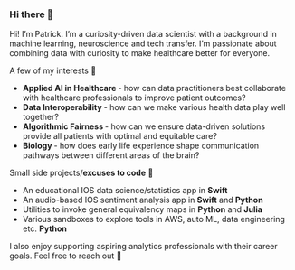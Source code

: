 ### Hi there 👋

Hi! I’m Patrick. I’m a curiosity-driven data scientist with a background in machine learning, neuroscience and tech transfer. I’m passionate about combining data with curiosity to make healthcare better for everyone. 

A few of my interests 🌱 
* <b>Applied AI in Healthcare </b>- how can data practitioners best collaborate with healthcare professionals to improve patient outcomes?
* <b>Data Interoperability </b>- how can we make various health data play well together?
* <b>Algorithmic Fairness </b>- how can we ensure data-driven solutions provide all patients with optimal and equitable care?
* <b>Biology </b>- how does early life experience shape communication pathways between different areas of the brain? 

<!--
**pkmklong/pkmklong** is a ✨ _special_ ✨ repository because its `README.md` (this file) appears on your GitHub profile.

Here are some ideas to get you started:

- 🔭 I’m currently working on ...
- 🌱 I’m currently learning ...
- 👯 I’m looking to collaborate on ...
- 🤔 I’m looking for help with ...
- 💬 Ask me about ...
- 📫 How to reach me: ...
- 😄 Pronouns: ...
- ⚡ Fun fact: ...
-->


Small side projects/<b>excuses to code</b> 🔭
* An educational IOS data science/statistics app in <b>Swift</b>
* An audio-based IOS sentiment analysis app in <b>Swift</b> and <b>Python</b>
* Utilities to invoke general equivalency maps in <b>Python</b> and <b>Julia</b>
* Various sandboxes to explore tools in AWS, auto ML, data engineering etc. <b>Python</b>

I also enjoy supporting aspiring analytics professionals with their career goals. Feel free to reach out 🙂

